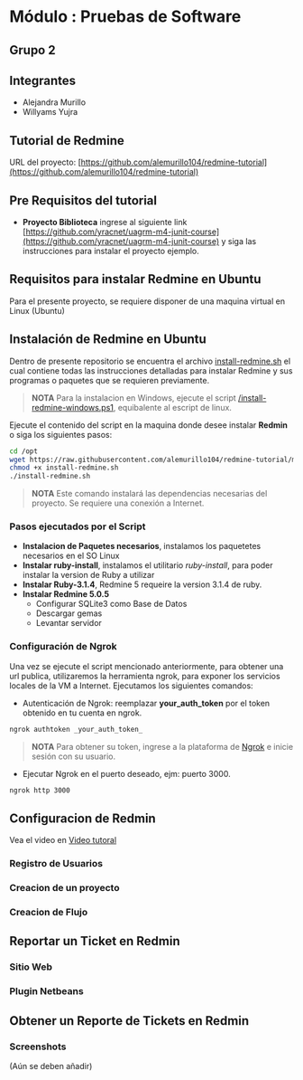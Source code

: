 # Módulo : Pruebas de Software

## Grupo 2

## Integrantes

- Alejandra Murillo
- Willyams Yujra

## Tutorial de Redmine

URL del proyecto: [https://github.com/alemurillo104/redmine-tutorial](https://github.com/alemurillo104/redmine-tutorial)

## Pre Requisitos del tutorial

- **Proyecto Biblioteca** ingrese al siguiente link  [https://github.com/yracnet/uagrm-m4-junit-course](https://github.com/yracnet/uagrm-m4-junit-course) y siga las instrucciones para instalar el proyecto ejemplo. 

## Requisitos para instalar Redmine en Ubuntu
Para el presente proyecto, se requiere disponer de una maquina virtual en Linux (Ubuntu)

## Instalación de Redmine en Ubuntu

Dentro de presente repositorio se encuentra el archivo [install-redmine.sh](**install-redmine.sh**) el cual contiene todas las instrucciones detalladas para instalar Redmine y sus programas o paquetes que se requieren previamente.

> **NOTA**
> Para la instalacion en Windows, ejecute el script [/install-redmine-windows.ps1](install-redmine-windows.ps1), equibalente al escript de linux.

Ejecute el contenido del script en la maquina donde desee instalar **Redmin** o siga los siguientes pasos:

```sh
cd /opt
wget https://raw.githubusercontent.com/alemurillo104/redmine-tutorial/main/install-redmine.sh
chmod +x install-redmine.sh
./install-redmine.sh
```

> **NOTA**
> Este comando instalará las dependencias necesarias del proyecto. Se requiere una conexión a Internet.

### Pasos ejecutados por el Script

- **Instalacion de Paquetes necesarios**, instalamos los paquetetes necesarios en el SO Linux
- **Instalar ruby-install**, instalamos el utilitario _ruby-install_, para poder instalar la version de Ruby a utilizar
- **Instalar Ruby-3.1.4**, Redmine 5 requeire la version 3.1.4 de ruby. 
- **Instalar Redmine 5.0.5**
  - Configurar SQLite3 como Base de Datos
  - Descargar gemas
  - Levantar servidor

### Configuración de Ngrok 
Una vez se ejecute el script mencionado anteriormente, para obtener una url publica, utilizaremos la herramienta ngrok, para exponer los servicios locales de la VM a Internet.
Ejecutamos los siguientes comandos:
-  Autenticación de Ngrok: reemplazar **your_auth_token** por el token obtenido en tu cuenta en ngrok.
  
```bash
ngrok authtoken _your_auth_token_
```
> **NOTA**
> Para obtener su token, ingrese a la plataforma de [Ngrok](https://ngrok.com/) e inicie sesión con su usuario.

- Ejecutar Ngrok en el puerto deseado, ejm: puerto 3000.

```bash
ngrok http 3000
```

## Configuracion de Redmin
Vea el video en [Video tutoral](http://youtube/ddd)
### Registro de Usuarios
### Creacion de un proyecto
### Creacion de Flujo

## Reportar un Ticket en Redmin
### Sitio Web
### Plugin Netbeans

## Obtener un Reporte de Tickets en Redmin


### Screenshots
(Aún se deben añadir)
